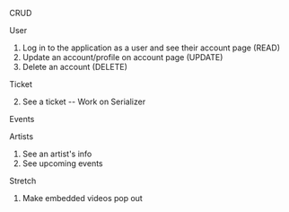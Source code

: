 CRUD 

User
1. Log in to the application as a user and see their account page (READ)
2. Update an account/profile on account page (UPDATE)
3. Delete an account (DELETE) 
<!-- 4. Create a user (CREATE) -->

Ticket
<!-- 1. Buy a ticket (CREATE) -->
2. See a ticket  -- Work on Serializer 

Events
<!-- 1. See all events -- Done  -->
<!-- 2. Search for events  -->

Artists
1. See an artist's info
2. See upcoming events 



Stretch
1. Make embedded videos pop out 